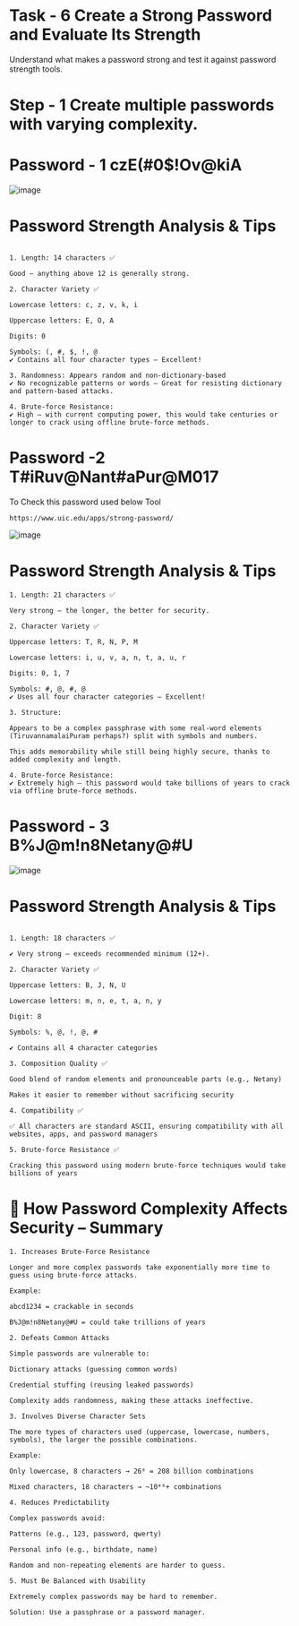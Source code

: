 Task - 6 Create a Strong Password and Evaluate Its Strength
======
Understand what makes a password strong and test it against password strength tools.

# Step - 1 Create multiple passwords with varying complexity.

# Password - 1 czE(#0$!Ov@kiA

![image](https://github.com/user-attachments/assets/43ce2f07-ce51-4f99-a558-ecc569c6b86b)

# Password Strength Analysis & Tips
```

1. Length: 14 characters ✅

Good — anything above 12 is generally strong.

2. Character Variety ✅

Lowercase letters: c, z, v, k, i

Uppercase letters: E, O, A

Digits: 0

Symbols: (, #, $, !, @
✔️ Contains all four character types — Excellent!

3. Randomness: Appears random and non-dictionary-based
✔️ No recognizable patterns or words — Great for resisting dictionary and pattern-based attacks.

4. Brute-force Resistance:
✔️ High — with current computing power, this would take centuries or longer to crack using offline brute-force methods.

```

# Password -2 T#iRuv@Nant#aPur@M017

To Check this password used below Tool 
```
https://www.uic.edu/apps/strong-password/
```
![image](https://github.com/user-attachments/assets/4f34d4a7-0eb2-4e43-bf9e-d79de011c561)

# Password Strength Analysis & Tips
```
1. Length: 21 characters ✅

Very strong — the longer, the better for security.

2. Character Variety ✅

Uppercase letters: T, R, N, P, M

Lowercase letters: i, u, v, a, n, t, a, u, r

Digits: 0, 1, 7

Symbols: #, @, #, @
✔️ Uses all four character categories — Excellent!

3. Structure:

Appears to be a complex passphrase with some real-word elements (TiruvannamalaiPuram perhaps?) split with symbols and numbers.

This adds memorability while still being highly secure, thanks to added complexity and length.

4. Brute-force Resistance:
✔️ Extremely high — this password would take billions of years to crack via offline brute-force methods.
```
# Password - 3 B%J@m!n8Netany@#U

![image](https://github.com/user-attachments/assets/5b4bc1a0-4275-426c-952a-92b8a8fdaca1)


# Password Strength Analysis & Tips
```

1. Length: 18 characters ✅

✔️ Very strong – exceeds recommended minimum (12+).

2. Character Variety ✅

Uppercase letters: B, J, N, U

Lowercase letters: m, n, e, t, a, n, y

Digit: 8

Symbols: %, @, !, @, #

✔️ Contains all 4 character categories

3. Composition Quality ✅

Good blend of random elements and pronounceable parts (e.g., Netany)

Makes it easier to remember without sacrificing security

4. Compatibility ✅

✅ All characters are standard ASCII, ensuring compatibility with all websites, apps, and password managers

5. Brute-force Resistance ✅

Cracking this password using modern brute-force techniques would take billions of years
```

🔐 How Password Complexity Affects Security – Summary
=====
```
1. Increases Brute-Force Resistance

Longer and more complex passwords take exponentially more time to guess using brute-force attacks.

Example:

abcd1234 = crackable in seconds

B%J@m!n8Netany@#U = could take trillions of years

2. Defeats Common Attacks

Simple passwords are vulnerable to:

Dictionary attacks (guessing common words)

Credential stuffing (reusing leaked passwords)

Complexity adds randomness, making these attacks ineffective.

3. Involves Diverse Character Sets

The more types of characters used (uppercase, lowercase, numbers, symbols), the larger the possible combinations.

Example:

Only lowercase, 8 characters → 26⁸ = 208 billion combinations

Mixed characters, 18 characters → ~10⁴⁰+ combinations

4. Reduces Predictability

Complex passwords avoid:

Patterns (e.g., 123, password, qwerty)

Personal info (e.g., birthdate, name)

Random and non-repeating elements are harder to guess.

5. Must Be Balanced with Usability

Extremely complex passwords may be hard to remember.

Solution: Use a passphrase or a password manager.
```

